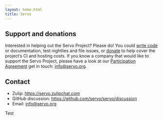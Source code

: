 ```yaml
---
layout: home.html
title: Servo
---
```


## Support and donations

Interested in helping out the Servo Project? Please do! You could [write code](https://github.com/servo/servo/)
or documentation, test nightlies and file issues, or [donate](https://crowdfunding.lfx.linuxfoundation.org/projects/servo)
to help cover the project’s CI and hosting costs. If you know a company that would like to
support the Servo Project, please have a look at our [Participation Agreement](governance/participation-agreement.pdf)
get in touch: <a href="mailto:info@servo.org">info@servo.org</a>.

## Contact

* Zulip: <https://servo.zulipchat.com>
* GitHub discussion: <https://github.com/servo/servo/discussion>
* Email: <info@servo.org>

Test
